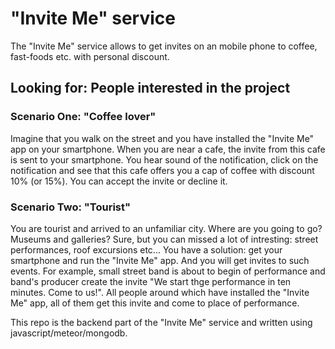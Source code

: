 # "Invite Me" service
The "Invite Me" service allows to get invites on an mobile phone to coffee, fast-foods etc. with personal discount.

## Looking for: People interested in the project

### Scenario One: "Coffee lover"
Imagine that you walk on the street and you have installed the "Invite Me" app on your smartphone. When you are near a cafe, the invite from this cafe is sent to your smartphone. You hear sound of the notification, click on the notification and see that this cafe offers you a cap of coffee with discount 10% (or 15%). You can accept the invite or decline it.

### Scenario Two: "Tourist"
You are tourist and arrived to an unfamiliar city. Where are you going to go? Museums and galleries? Sure, but you can missed a lot of intresting: street performances, roof excursions etc... You have a solution: get your smartphone and run the "Invite Me" app. And you will get invites to such events. For example, small street band is about to begin of performance and band's producer create the invite "We start thge performance in ten minutes. Come to us!". All people around which have installed the "Invite Me" app, all of them get this invite and come to place of performance. 

This repo is the backend part of the "Invite Me" service and written using javascript/meteor/mongodb.
